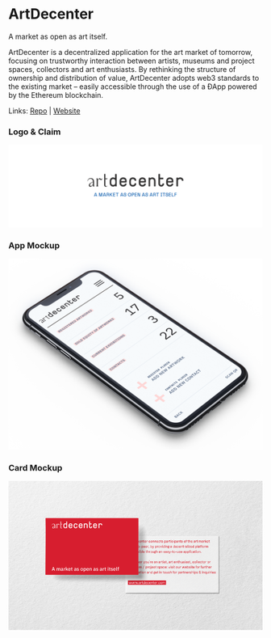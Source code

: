# ArtDecenter

A market as open as art itself.

ArtDecenter is a decentralized application for the art market of tomorrow, focusing on trustworthy interaction between artists, museums and project spaces, collectors and art enthusiasts. By rethinking the structure of ownership and distribution of value, ArtDecenter adopts web3 standards to the existing market – easily accessible through the use of a ÐApp powered by the Ethereum blockchain.

Links: [Repo](https://www.github.com/artdecenter) | [Website](https://www.artdecenter.com)

### Logo & Claim

<img src="https://github.com/ArtDecenter/design/blob/master/banner/artdecenter-banner-logo.png" width="full">

### App Mockup

<img src="https://github.com/ArtDecenter/design/blob/master/mockup-diagrams/ad-app-mockup.png" width="full">

### Card Mockup

<img src="https://github.com/ArtDecenter/design/blob/master/mockup-diagrams/ad-riso-sketch.png" width="full">
